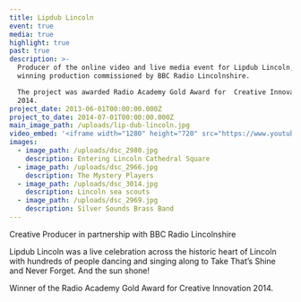 ```yaml
---
title: Lipdub Lincoln
event: true
media: true
highlight: true
past: true
description: >-
  Producer of the online video and live media event for Lipdub Lincoln, the award
  winning production commissioned by BBC Radio Lincolnshire.

  The project was awarded Radio Academy Gold Award for  Creative Innovation
  2014.
project_date: 2013-06-01T00:00:00.000Z
project_to_date: 2014-07-01T00:00:00.000Z
main_image_path: /uploads/lip-dub-lincoln.jpg
video_embed: '<iframe width="1280" height="720" src="https://www.youtube-nocookie.com/embed/N7arQ5Ialtw?rel=0" frameborder="0" allowfullscreen></iframe>'
images:
  - image_path: /uploads/dsc_2980.jpg
    description: Entering Lincoln Cathedral Square
  - image_path: /uploads/dsc_2966.jpg
    description: The Mystery Players
  - image_path: /uploads/dsc_3014.jpg
    description: Lincoln sea scouts
  - image_path: /uploads/dsc_2969.jpg
    description: Silver Sounds Brass Band
---
```



Creative Producer in partnership with BBC Radio Lincolnshire

Lipdub Lincoln was a live celebration across the historic heart of Lincoln with hundreds of people dancing and singing along to Take That’s Shine and Never Forget. And the sun shone!

Winner of the Radio Academy Gold Award for Creative Innovation 2014.